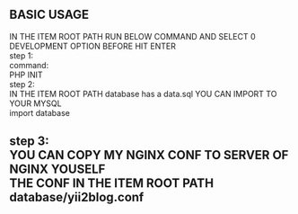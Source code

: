 BASIC USAGE
-------------------    
IN THE ITEM ROOT PATH RUN BELOW COMMAND AND SELECT 0 DEVELOPMENT OPTION BEFORE HIT ENTER    
step 1:    
command:    
    PHP INIT    
step 2:    
IN THE ITEM ROOT PATH database has a data.sql YOU CAN IMPORT TO YOUR MYSQL    
import database    

step 3:    
YOU CAN COPY MY NGINX CONF TO  SERVER OF NGINX YOUSELF     
THE CONF IN THE ITEM ROOT PATH database/yii2blog.conf    
-------------------

